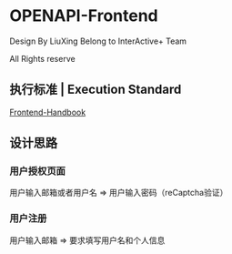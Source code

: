 # OPENAPI-Frontend






Design By LiuXing
Belong to InterActive+ Team

All Rights reserve







## 执行标准 \| Execution Standard
[Frontend-Handbook](https://github.com/InteractivePlus/OPENAPI2019-docs/blob/master/Frontend_Handbook/README.md)


## 设计思路

### 用户授权页面

用户输入邮箱或者用户名 => 用户输入密码（reCaptcha验证） 

### 用户注册

用户输入邮箱 => 要求填写用户名和个人信息





